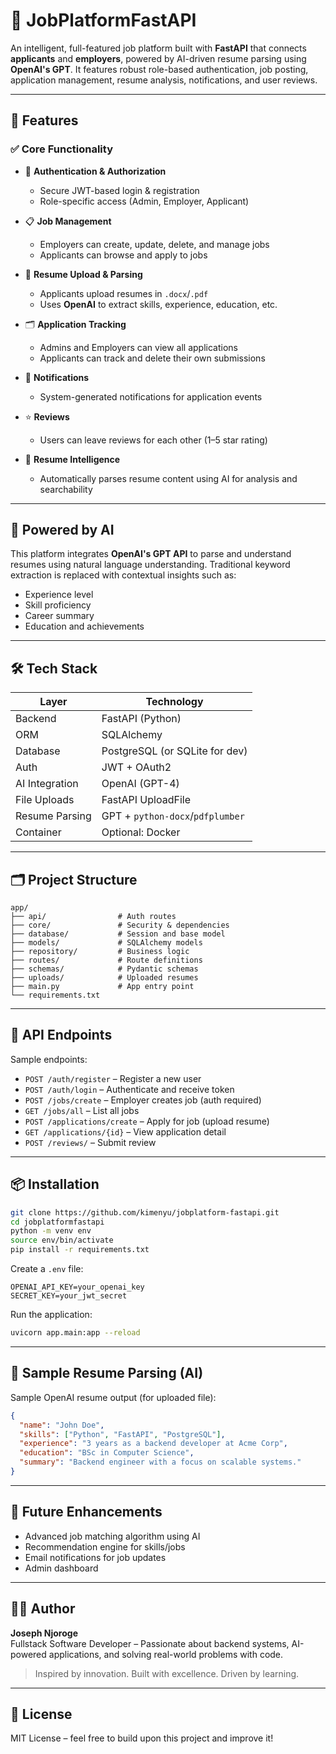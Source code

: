 # 🧠 JobPlatformFastAPI

An intelligent, full-featured job platform built with **FastAPI** that connects **applicants** and **employers**, powered by AI-driven resume parsing using **OpenAI's GPT**. It features robust role-based authentication, job posting, application management, resume analysis, notifications, and user reviews.

---

## 🚀 Features

### ✅ Core Functionality

- 🔐 **Authentication & Authorization**
  - Secure JWT-based login & registration
  - Role-specific access (Admin, Employer, Applicant)

- 📋 **Job Management**
  - Employers can create, update, delete, and manage jobs
  - Applicants can browse and apply to jobs

- 📄 **Resume Upload & Parsing**
  - Applicants upload resumes in `.docx`/`.pdf`
  - Uses **OpenAI** to extract skills, experience, education, etc.

- 🗂 **Application Tracking**
  - Admins and Employers can view all applications
  - Applicants can track and delete their own submissions

- 🔔 **Notifications**
  - System-generated notifications for application events

- ⭐ **Reviews**
  - Users can leave reviews for each other (1–5 star rating)

- 💾 **Resume Intelligence**
  - Automatically parses resume content using AI for analysis and searchability

---

## 🧠 Powered by AI

This platform integrates **OpenAI's GPT API** to parse and understand resumes using natural language understanding. Traditional keyword extraction is replaced with contextual insights such as:

- Experience level
- Skill proficiency
- Career summary
- Education and achievements

---

## 🛠 Tech Stack

| Layer         | Technology        |
| ------------- | ----------------- |
| Backend       | FastAPI (Python)  |
| ORM           | SQLAlchemy        |
| Database      | PostgreSQL (or SQLite for dev) |
| Auth          | JWT + OAuth2      |
| AI Integration| OpenAI (GPT-4)    |
| File Uploads  | FastAPI UploadFile |
| Resume Parsing| GPT + `python-docx`/`pdfplumber` |
| Container     | Optional: Docker  |

---

## 🗂 Project Structure

```
app/
├── api/                # Auth routes
├── core/               # Security & dependencies
├── database/           # Session and base model
├── models/             # SQLAlchemy models
├── repository/         # Business logic
├── routes/             # Route definitions
├── schemas/            # Pydantic schemas
├── uploads/            # Uploaded resumes
├── main.py             # App entry point
└── requirements.txt
```

---

## 🧪 API Endpoints

Sample endpoints:

- `POST /auth/register` – Register a new user
- `POST /auth/login` – Authenticate and receive token
- `POST /jobs/create` – Employer creates job (auth required)
- `GET /jobs/all` – List all jobs
- `POST /applications/create` – Apply for job (upload resume)
- `GET /applications/{id}` – View application detail
- `POST /reviews/` – Submit review

---

## 📦 Installation

```bash
git clone https://github.com/kimenyu/jobplatform-fastapi.git
cd jobplatformfastapi
python -m venv env
source env/bin/activate
pip install -r requirements.txt
```

Create a `.env` file:

```env
OPENAI_API_KEY=your_openai_key
SECRET_KEY=your_jwt_secret
```

Run the application:

```bash
uvicorn app.main:app --reload
```

---

## 📄 Sample Resume Parsing (AI)

Sample OpenAI resume output (for uploaded file):

```json
{
  "name": "John Doe",
  "skills": ["Python", "FastAPI", "PostgreSQL"],
  "experience": "3 years as a backend developer at Acme Corp",
  "education": "BSc in Computer Science",
  "summary": "Backend engineer with a focus on scalable systems."
}
```

---

## 🎯 Future Enhancements

- Advanced job matching algorithm using AI
- Recommendation engine for skills/jobs
- Email notifications for job updates
- Admin dashboard

---

## 👨‍💻 Author

**Joseph Njoroge**  
Fullstack Software Developer – Passionate about backend systems, AI-powered applications, and solving real-world problems with code.

> Inspired by innovation. Built with excellence. Driven by learning.

---

## 📝 License

MIT License – feel free to build upon this project and improve it!

